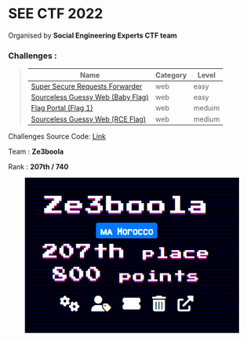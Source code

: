 # SEE CTF 2022 
Organised by **Social Engineering Experts CTF team**

### Challenges  :
> | Name        | Category    | Level |
> | ----------- | ----------- | ------- |
> | [Super Secure Requests Forwarder](./Web/README.md#super-secure-requests-forwarder) | web |easy |
> | [Sourceless Guessy Web (Baby Flag)](./Web/README.md#super-secure-requests-forwarder) | web |easy |
> | [Flag Portal (Flag 1)](./Web/README.md#flag-portal-flag-1) | web |meduim |
> | [Sourceless Guessy Web (RCE Flag)](./Web/README.md#sourceless-guessy-web-rce-flag) | web |medium |


Challenges Source Code: [Link](https://github.com/zeyu2001/My-CTF-Challenges/tree/main/SEETF-2022)

Team : **Ze3boola**

Rank : **207th / 740**

<center><img src="images/rank.png"></center>

</br>